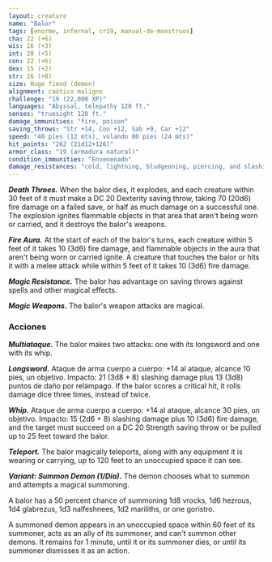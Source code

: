 ```yaml
---
layout: creature
name: "Balor"
tags: [enorme, infernal, cr19, manual-de-monstruos]
cha: 22 (+6)
wis: 16 (+3)
int: 20 (+5)
con: 22 (+6)
dex: 15 (+2)
str: 26 (+8)
size: Huge fiend (demon)
alignment: caótico maligno
challenge: "19 (22,000 XP)"
languages: "Abyssal, telepathy 120 ft."
senses: "truesight 120 ft."
damage_immunities: "fire, poison"
saving_throws: "Str +14, Con +12, Sab +9, Car +12"
speed: "40 pies (12 mts), volando 80 pies (24 mts)"
hit_points: "262 (21d12+126)"
armor_class: "19 (armadura natural)"
condition_immunities: "Envenenado"
damage_resistances: "cold, lightning, bludgeoning, piercing, and slashing from nonmagical weapons"
---
```


***Death Throes.*** When the balor dies, it explodes, and each creature within 30 feet of it must make a DC 20 Dexterity saving throw, taking 70 (20d6) fire damage on a failed save, or half as much damage on a successful one. The explosion ignites flammable objects in that area that aren't being worn or carried, and it destroys the balor's weapons.

***Fire Aura.*** At the start of each of the balor's turns, each creature within 5 feet of it takes 10 (3d6) fire damage, and flammable objects in the aura that aren't being worn or carried ignite. A creature that touches the balor or hits it with a melee attack while within 5 feet of it takes 10 (3d6) fire damage.

***Magic Resistance.*** The balor has advantage on saving throws against spells and other magical effects.

***Magic Weapons.*** The balor's weapon attacks are magical.

### Acciones

***Multiataque.*** The balor makes two attacks: one with its longsword and one with its whip.

***Longsword.*** Ataque de arma cuerpo a cuerpo: +14 al ataque, alcance 10 pies, un objetivo. Impacto: 21 (3d8 + 8) slashing damage plus 13 (3d8) puntos de daño por relámpago. If the balor scores a critical hit, it rolls damage dice three times, instead of twice.

***Whip.*** Ataque de arma cuerpo a cuerpo: +14 al ataque, alcance 30 pies, un objetivo. Impacto: 15 (2d6 + 8) slashing damage plus 10 (3d6) fire damage, and the target must succeed on a DC 20 Strength saving throw or be pulled up to 25 feet toward the balor.

***Teleport.*** The balor magically teleports, along with any equipment it is wearing or carrying, up to 120 feet to an unoccupied space it can see.

***Variant: Summon Demon (1/Día).*** The demon chooses what to summon and attempts a magical summoning.

A balor has a 50 percent chance of summoning 1d8 vrocks, 1d6 hezrous, 1d4 glabrezus, 1d3 nalfeshnees, 1d2 mariliths, or one goristro.

A summoned demon appears in an unoccupied space within 60 feet of its summoner, acts as an ally of its summoner, and can't summon other demons. It remains for 1 minute, until it or its summoner dies, or until its summoner dismisses it as an action.
